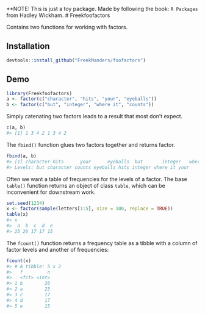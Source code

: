 <!-- README.md is generated from README.Rmd. Please edit that file -->

\*\*NOTE: This is just a toy package. Made by following the book: `R
Packages` from Hadley Wickham. \# Freekfoofactors

Contains two functions for working with factors.

## Installation

``` r
devtools::install_github("FreekManders/foofactors")
```

## Demo

``` r
library(Freekfoofactors)
a <- factor(c("character", "hits", "your", "eyeballs"))
b <- factor(c("but", "integer", "where it", "counts"))
```

Simply catenating two factors leads to a result that most don’t expect.

``` r
c(a, b)
#> [1] 1 3 4 2 1 3 4 2
```

The `fbind()` function glues two factors together and returns factor.

``` r
fbind(a, b)
#> [1] character hits      your      eyeballs  but       integer   where it  counts   
#> Levels: but character counts eyeballs hits integer where it your
```

Often we want a table of frequencies for the levels of a factor. The
base `table()` function returns an object of class `table`, which can be
inconvenient for downstream work.

``` r
set.seed(1234)
x <- factor(sample(letters[1:5], size = 100, replace = TRUE))
table(x)
#> x
#>  a  b  c  d  e 
#> 25 26 17 17 15
```

The `fcount()` function returns a frequency table as a tibble with a
column of factor levels and another of frequencies:

``` r
fcount(x)
#> # A tibble: 5 x 2
#>   f         n
#>   <fct> <int>
#> 1 b        26
#> 2 a        25
#> 3 c        17
#> 4 d        17
#> 5 e        15
```
